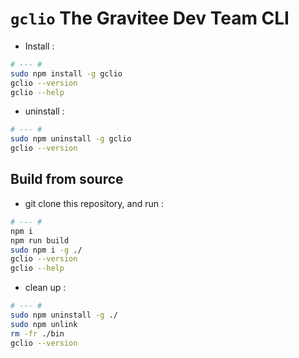 # `gclio` The Gravitee Dev Team CLI


* Install :

```bash
# --- #
sudo npm install -g gclio
gclio --version
gclio --help

```

* uninstall :

```bash
# --- #
sudo npm uninstall -g gclio
gclio --version

```




## Build from source

* git clone this repository, and run :

```bash
# --- #
npm i
npm run build
sudo npm i -g ./
gclio --version
gclio --help

```
* clean up :

```bash
# --- #
sudo npm uninstall -g ./
sudo npm unlink
rm -fr ./bin
gclio --version

```
